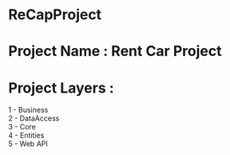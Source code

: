 # ReCapProject
# Project Name : Rent Car Project

# Project Layers : 
1 - Business <br/>
2 - DataAccess <br/>
3 - Core <br/>
4 - Entities <br/> 
5 - Web API <br/>
